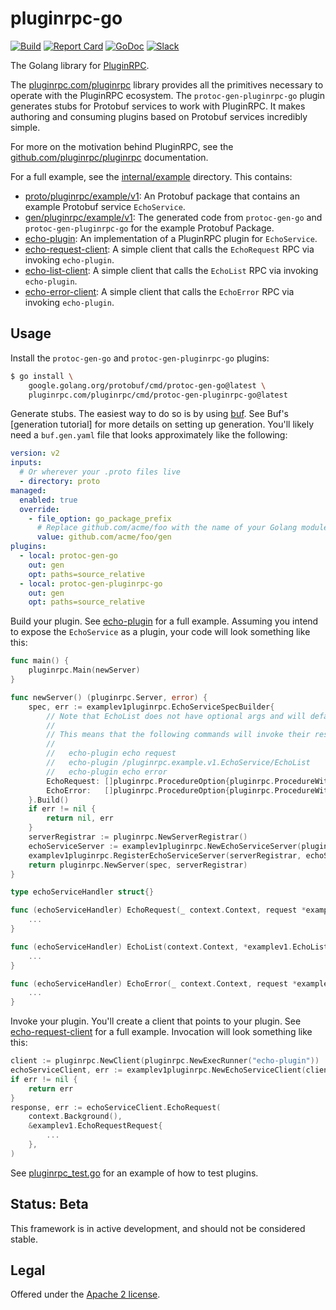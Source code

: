 # pluginrpc-go

[![Build](https://github.com/pluginrpc/pluginrpc-go/actions/workflows/ci.yaml/badge.svg?branch=main)](https://github.com/pluginrpc/pluginrpc-go/actions/workflows/ci.yaml)
[![Report Card](https://goreportcard.com/badge/pluginrpc.com/pluginrpc)](https://goreportcard.com/report/pluginrpc.com/pluginrpc)
[![GoDoc](https://pkg.go.dev/badge/pluginrpc.com/pluginrpc.svg)](https://pkg.go.dev/pluginrpc.com/pluginrpc)
[![Slack](https://img.shields.io/badge/slack-buf-%23e01563)](https://buf.build/links/slack)

The Golang library for [PluginRPC](https://github.com/pluginrpc/pluginrpc).

The [pluginrpc.com/pluginrpc](https://pkg.go.dev/pluginrpc.com/pluginrpc) library
provides all the primitives necessary to operate with the PluginRPC ecosystem. The
`protoc-gen-pluginrpc-go` plugin generates stubs for Protobuf services to work with PluginRPC. It
makes authoring and consuming plugins based on Protobuf services incredibly simple.

For more on the motivation behind PluginRPC, see the
[github.com/pluginrpc/pluginrpc](https://github.com/pluginrpc/pluginrpc) documentation.

For a full example, see the [internal/example](internal/example) directory. This contains:

- [proto/pluginrpc/example/v1](internal/example/proto/pluginrpc/example/v1): An Protobuf
  package that contains an example Protobuf service `EchoService`.
- [gen/pluginrpc/example/v1](internal/example/gen/pluginrpc/example/v1): The generated code
  from `protoc-gen-go` and `protoc-gen-pluginrpc-go` for the example Protobuf Package.
- [echo-plugin](internal/example/cmd/echo-plugin): An implementation of a
  PluginRPC plugin for `EchoService`.
- [echo-request-client](internal/example/cmd/echo-request-client): A
  simple client that calls the `EchoRequest` RPC via invoking `echo-plugin`.
- [echo-list-client](internal/example/cmd/echo-request-client): A simple
  client that calls the `EchoList` RPC via invoking `echo-plugin`.
- [echo-error-client](internal/example/cmd/echo-error-client): A simple
  client that calls the `EchoError` RPC via invoking `echo-plugin`.

## Usage

Install the `protoc-gen-go` and `protoc-gen-pluginrpc-go` plugins:

```bash
$ go install \
    google.golang.org/protobuf/cmd/protoc-gen-go@latest \
    pluginrpc.com/pluginrpc/cmd/protoc-gen-pluginrpc-go@latest
```

Generate stubs. The easiest way to do so is by using [buf](github.com/bufbuild/buf). See Buf's
[generation tutorial] for more details on setting up generation. You'll likely need a `buf.gen.yaml`
file that looks approximately like the following:

```yaml
version: v2
inputs:
  # Or wherever your .proto files live
  - directory: proto
managed:
  enabled: true
  override:
    - file_option: go_package_prefix
      # Replace github.com/acme/foo with the name of your Golang module
      value: github.com/acme/foo/gen
plugins:
  - local: protoc-gen-go
    out: gen
    opt: paths=source_relative
  - local: protoc-gen-pluginrpc-go
    out: gen
    opt: paths=source_relative
```

Build your plugin. See [echo-plugin](internal/example/cmd/echo-plugin) for
a full example. Assuming you intend to expose the `EchoService` as a plugin, your code will look
something like this:

```go
func main() {
	pluginrpc.Main(newServer)
}

func newServer() (pluginrpc.Server, error) {
	spec, err := examplev1pluginrpc.EchoServiceSpecBuilder{
		// Note that EchoList does not have optional args and will default to path being the only arg.
		//
		// This means that the following commands will invoke their respective procedures:
		//
		//   echo-plugin echo request
		//   echo-plugin /pluginrpc.example.v1.EchoService/EchoList
		//   echo-plugin echo error
		EchoRequest: []pluginrpc.ProcedureOption{pluginrpc.ProcedureWithArgs("echo", "request")},
		EchoError:   []pluginrpc.ProcedureOption{pluginrpc.ProcedureWithArgs("echo", "error")},
	}.Build()
	if err != nil {
		return nil, err
	}
	serverRegistrar := pluginrpc.NewServerRegistrar()
	echoServiceServer := examplev1pluginrpc.NewEchoServiceServer(pluginrpc.NewHandler(spec), echoServiceHandler{})
	examplev1pluginrpc.RegisterEchoServiceServer(serverRegistrar, echoServiceServer)
	return pluginrpc.NewServer(spec, serverRegistrar)
}

type echoServiceHandler struct{}

func (echoServiceHandler) EchoRequest(_ context.Context, request *examplev1.EchoRequestRequest) (*examplev1.EchoRequestResponse, error) {
    ...
}

func (echoServiceHandler) EchoList(context.Context, *examplev1.EchoListRequest) (*examplev1.EchoListResponse, error) {
    ...
}

func (echoServiceHandler) EchoError(_ context.Context, request *examplev1.EchoErrorRequest) (*examplev1.EchoErrorResponse, error) {
    ...
}
```

Invoke your plugin. You'll create a client that points to your plugin. See
[echo-request-client](internal/example/cmd/echo-request-client) for a full
example. Invocation will look something like this:

```go
client := pluginrpc.NewClient(pluginrpc.NewExecRunner("echo-plugin"))
echoServiceClient, err := examplev1pluginrpc.NewEchoServiceClient(client)
if err != nil {
    return err
}
response, err := echoServiceClient.EchoRequest(
    context.Background(),
    &examplev1.EchoRequestRequest{
        ...
    },
)
```

See [pluginrpc_test.go](pluginrpc_test.go) for an example of how to test plugins.

## Status: Beta

This framework is in active development, and should not be considered stable.

## Legal

Offered under the [Apache 2 license](https://github.com/pluginrpc/pluginrpc-go/blob/main/LICENSE).
